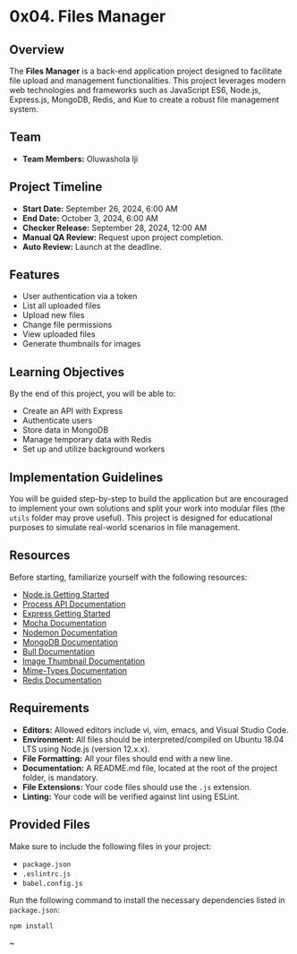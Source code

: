 # 0x04. Files Manager

## Overview

The **Files Manager** is a back-end application project designed to facilitate file upload and management functionalities. This project leverages modern web technologies and frameworks such as JavaScript ES6, Node.js, Express.js, MongoDB, Redis, and Kue to create a robust file management system.

## Team

- **Team Members:** Oluwashola Iji

## Project Timeline

- **Start Date:** September 26, 2024, 6:00 AM
- **End Date:** October 3, 2024, 6:00 AM
- **Checker Release:** September 28, 2024, 12:00 AM
- **Manual QA Review:** Request upon project completion.
- **Auto Review:** Launch at the deadline.

## Features

- User authentication via a token
- List all uploaded files
- Upload new files
- Change file permissions
- View uploaded files
- Generate thumbnails for images

## Learning Objectives

By the end of this project, you will be able to:

- Create an API with Express
- Authenticate users
- Store data in MongoDB
- Manage temporary data with Redis
- Set up and utilize background workers

## Implementation Guidelines

You will be guided step-by-step to build the application but are encouraged to implement your own solutions and split your work into modular files (the `utils` folder may prove useful). This project is designed for educational purposes to simulate real-world scenarios in file management.

## Resources

Before starting, familiarize yourself with the following resources:

- [Node.js Getting Started](https://nodejs.dev/learn)
- [Process API Documentation](https://nodejs.org/api/process.html)
- [Express Getting Started](https://expressjs.com/en/starter/installing.html)
- [Mocha Documentation](https://mochajs.org/)
- [Nodemon Documentation](https://nodemon.io/)
- [MongoDB Documentation](https://docs.mongodb.com/manual/)
- [Bull Documentation](https://github.com/vcapretz/bull)
- [Image Thumbnail Documentation](https://www.npmjs.com/package/image-thumbnail)
- [Mime-Types Documentation](https://www.npmjs.com/package/mime-types)
- [Redis Documentation](https://redis.io/documentation)

## Requirements

- **Editors:** Allowed editors include vi, vim, emacs, and Visual Studio Code.
- **Environment:** All files should be interpreted/compiled on Ubuntu 18.04 LTS using Node.js (version 12.x.x).
- **File Formatting:** All your files should end with a new line.
- **Documentation:** A README.md file, located at the root of the project folder, is mandatory.
- **File Extensions:** Your code files should use the `.js` extension.
- **Linting:** Your code will be verified against lint using ESLint.

## Provided Files

Make sure to include the following files in your project:

- `package.json`
- `.eslintrc.js`
- `babel.config.js`

Run the following command to install the necessary dependencies listed in `package.json`:

```bash
npm install
```
~          
